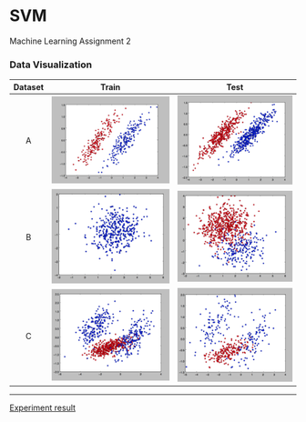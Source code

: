 # SVM
Machine Learning Assignment 2

### Data Visualization

| Dataset        | Train           | Test  |
|:-------------:|:-----------------:|:-----:|
| A             | ![A Train](./data_dist/A_train.png) | ![A Test](./data_dist/A_test.png) |
| B             | ![B Train](./data_dist/B_train.png) | ![B Test](./data_dist/B_test.png) |
| C             | ![C Train](./data_dist/C_train.png) | ![C Test](./data_dist/C_test.png) |

--------

[Experiment result](https://goo.gl/I9PN5c)
